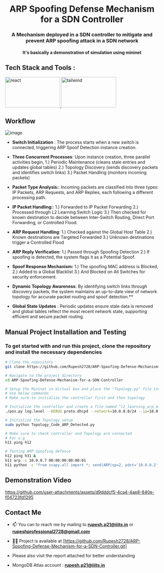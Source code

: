 ﻿<h1 align="center">ARP Spoofing Defense Mechanism for a SDN Controller</h1>
<h3 align="center">A Mechanism deployed in a SDN controller to mitigate and prevent ARP spoofing attack in a SDN network</h3>
<h4 align="center">It's basically a demonstration of simulation using mininet</a></h3>

<h2 align="left">Tech Stack and Tools :</h2>
<p align="left">
<a href="https://www.python.org/" target="_blank" rel="noreferrer"> <img src="https://www.fullstackpython.com/img/logos/py.png" alt="react" width="180" height="100"/> </a>
<a href="https://mininet.org/" target="_blank" rel="noreferrer"> <img src="https://pradeepaphd.wordpress.com/wp-content/uploads/2016/07/contiki11.jpg?w=470" alt="tailwind" width="180" height="100"/> </a>
</p>

<h2 align="left">Workflow</h2>

![image](https://github.com/user-attachments/assets/55607890-72ce-4871-a403-1910785ff553)

- **Switch Initialization** : The process starts when a new switch is connected, triggering ARP Spoof Detection instance creation.

- **Three Concurrent Processes**: Upon instance creation, three parallel activities begin,
  1.) Periodic Maintenance (cleans stale entries and updates global tables)
  2.) Topology Discovery (sends discovery packets and identifies switch links)
  3.) Packet Handling (monitors incoming packets)
  
- **Packet Type Analysis:**:
Incoming packets are classified into three types: IP Packets, ARP Requests, and ARP Replies, each following a different processing path.

- **IP Packet Handling:**:
  1.) Forwarded to IP Packet Forwarding
  2.) Processed through L2 Learning Switch Logic
  3.) Then checked for known destination to decide between Inter-Switch Routing, Direct Port Forwarding, or Controlled Flood.

- **ARP Request Handling**:
 1.) Checked against the Global Host Table
 2.) Known destinations are Targeted Forwarded
 3.) Unknown destinations trigger a Controlled Flood
  
- **ARP Reply Verification**:
  1.) Passed through Spoofing Detection
  2.) If spoofing is detected, the system flags it as a Potential Spoof.

- **Spoof Response Mechanism:**
  1.) The spoofing MAC address is Blocked,
  2.) Added to a Global Blacklist
  3.) And Blocked on All Switches for security enforcement.
  
- **Dynamic Topology Awareness**:
  By identifying switch links through discovery packets, the system maintains an up-to-date view of network topology for accurate packet routing and spoof detection.**

- **Global State Updates** : Periodic updates ensure stale data is removed and global tables reflect the most recent network state, supporting efficient and secure packet routing.

<h2 align="left">Manual Project Installation and Testing</h2>
<h3>To get started with and run this project, clone the repository and install the necessary dependencies</h3>

```bash
# Clone the repository
git clone https://github.com/Rupesh2728/ARP-Spoofing-Defense-Mechanism-for-a-SDN-Controller.git

# Navigate to the project directory
cd ARP-Spoofing-Defense-Mechanism-for-a-SDN-Controller

# Setup the Mininet in Virtual box and place the "Topology.py" file inside root directory and "multi_switch_working_arp_detected.py" file inside "./pox/pox/forwarding"
# Use below commands
# Make sure to initialize the controller first and then topology

# Initialize the controller and create a file named "l2_learning_arp_mitigation" and paste the code in the file "multi_switch_working_arp_detected.py" into newly created file
./pox.py log.level --DEBUG proto.dhcpd --network=10.0.0.0/24 --ip=10.0.0.254 forwarding.l2_learning_arp_mitigation

# Initialize the Topology setup
sudo python Topology_Code_ARP_Detected.py

# Make sure to check controller and Topology are connected
# For e.g
h11 ping h12

# Testing ARP Spoofing defence
h12 ping h31 &
h11 arp -s 10.0.0.7 00:00:00:00:00:01
h11 python -c "from scapy.all import *; send(ARP(op=2, pdst='10.0.0.2', psrc='10.0.0.7', hwsrc='00:00:00:00:00:01', hwdst='00:00:00:00:00:02'"
```

<h2 align="left">Demonstration Video</h2>

https://github.com/user-attachments/assets/d9dddcf5-4ca4-4ae8-840e-f04723fd1295


<h2 align="left">Contact Me</h2>

- 📫 You can to reach me by mailing to **rupesh.p21@iiits.in** or **rupeshprofessional2728@gmail.com**

- 👨‍💻 Project is available at [https://github.com/Rupesh2728/ARP-Spoofing-Defense-Mechanism-for-a-SDN-Controller.git]

- Please also visit the report attached for better understanding
  
- MongoDB Atlas account : **rupesh.p21@iiits.in**



